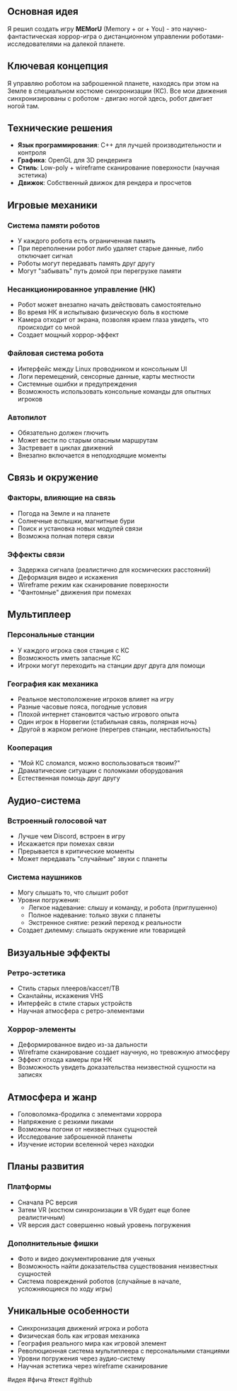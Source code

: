 ## Основная идея

Я решил создать игру **MEMorU** (Memory + or + You) - это научно-фантастическая хоррор-игра о дистанционном управлении роботами-исследователями на далекой планете.

## Ключевая концепция

Я управляю роботом на заброшенной планете, находясь при этом на Земле в специальном костюме синхронизации (КС). Все мои движения синхронизированы с роботом - двигаю ногой здесь, робот двигает ногой там.

## Технические решения

- **Язык программирования**: C++ для лучшей производительности и контроля
- **Графика**: OpenGL для 3D рендеринга
- **Стиль**: Low-poly + wireframe сканирование поверхности (научная эстетика)
- **Движок**: Собственный движок для рендера и просчетов

## Игровые механики

### Система памяти роботов

- У каждого робота есть ограниченная память
- При переполнении робот либо удаляет старые данные, либо отключает сигнал
- Роботы могут передавать память друг другу
- Могут "забывать" путь домой при перегрузке памяти

### Несанкционированное управление (НК)

- Робот может внезапно начать действовать самостоятельно
- Во время НК я испытываю физическую боль в костюме
- Камера отходит от экрана, позволяя краем глаза увидеть, что происходит со мной
- Создает мощный хоррор-эффект

### Файловая система робота

- Интерфейс между Linux проводником и консольным UI
- Логи перемещений, сенсорные данные, карты местности
- Системные ошибки и предупреждения
- Возможность использовать консольные команды для опытных игроков

### Автопилот

- Обязательно должен глючить
- Может вести по старым опасным маршрутам
- Застревает в циклах движений
- Внезапно включается в неподходящие моменты

## Связь и окружение

### Факторы, влияющие на связь

- Погода на Земле и на планете
- Солнечные вспышки, магнитные бури
- Поиск и установка новых модулей связи
- Возможна полная потеря связи

### Эффекты связи

- Задержка сигнала (реалистично для космических расстояний)
- Деформация видео и искажения
- Wireframe режим как сканирование поверхности
- "Фантомные" движения при помехах

## Мультиплеер

### Персональные станции

- У каждого игрока своя станция с КС
- Возможность иметь запасные КС
- Игроки могут переходить на станции друг друга для помощи

### География как механика

- Реальное местоположение игроков влияет на игру
- Разные часовые пояса, погодные условия
- Плохой интернет становится частью игрового опыта
- Один игрок в Норвегии (стабильная связь, полярная ночь)
- Другой в жарком регионе (перегрев станции, нестабильность)

### Кооперация

- "Мой КС сломался, можно воспользоваться твоим?"
- Драматические ситуации с поломками оборудования
- Естественная помощь друг другу

## Аудио-система

### Встроенный голосовой чат

- Лучше чем Discord, встроен в игру
- Искажается при помехах связи
- Прерывается в критические моменты
- Может передавать "случайные" звуки с планеты

### Система наушников

- Могу слышать то, что слышит робот
- Уровни погружения:
    - Легкое надевание: слышу и команду, и робота (приглушенно)
    - Полное надевание: только звуки с планеты
    - Экстренное снятие: резкий переход к реальности
- Создает дилемму: слышать окружение или товарищей

## Визуальные эффекты

### Ретро-эстетика

- Стиль старых плееров/кассет/ТВ
- Сканлайны, искажения VHS
- Интерфейс в стиле старых устройств
- Научная атмосфера с ретро-элементами

### Хоррор-элементы

- Деформированное видео из-за дальности
- Wireframe сканирование создает научную, но тревожную атмосферу
- Эффект отхода камеры при НК
- Возможность увидеть доказательства неизвестной сущности на записях

## Атмосфера и жанр

- Головоломка-бродилка с элементами хоррора
- Напряжение с резкими пиками
- Возможны погони от неизвестных сущностей
- Исследование заброшенной планеты
- Изучение истории вселенной через находки

## Планы развития

### Платформы

- Сначала PC версия
- Затем VR (костюм синхронизации в VR будет еще более реалистичным)
- VR версия даст совершенно новый уровень погружения

### Дополнительные фишки

- Фото и видео документирование для ученых
- Возможность найти доказательства существования неизвестных сущностей
- Система повреждений роботов (случайные в начале, усложняющиеся по ходу игры)

## Уникальные особенности

- Синхронизация движений игрока и робота
- Физическая боль как игровая механика
- География реального мира как игровой элемент
- Революционная система мультиплеера с персональными станциями
- Уровни погружения через аудио-систему
- Научная эстетика через wireframe сканирование


#идея #фича #текст #github